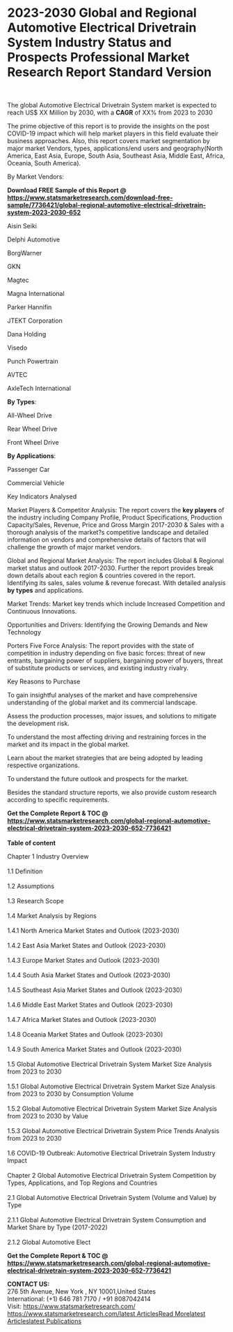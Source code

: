 <h1>2023-2030 Global and Regional Automotive Electrical Drivetrain System Industry Status and Prospects Professional Market Research Report Standard Version</h1><br/><p>The global Automotive Electrical Drivetrain System market is expected to reach US$ XX Million by 2030, with a <strong>CAGR</strong> of XX% from 2023 to 2030</p><p>The prime objective of this report is to provide the insights on the post COVID-19 impact which will help market players in this field evaluate their business approaches. Also, this report covers market segmentation by major market Vendors, types, applications/end users and geography(North America, East Asia, Europe, South Asia, Southeast Asia, Middle East, Africa, Oceania, South America).</p><p>By Market Vendors:</p><p><strong>Download FREE Sample of this Report @ <a href="https://www.statsmarketresearch.com/download-free-sample/7736421/global-regional-automotive-electrical-drivetrain-system-2023-2030-652">https://www.statsmarketresearch.com/download-free-sample/7736421/global-regional-automotive-electrical-drivetrain-system-2023-2030-652</a></strong></p><p>Aisin Seiki</p><p>Delphi Automotive</p><p>BorgWarner</p><p>GKN</p><p>Magtec</p><p>Magna International</p><p>Parker Hannifin</p><p>JTEKT Corporation</p><p>Dana Holding</p><p>Visedo</p><p>Punch Powertrain</p><p>AVTEC</p><p>AxleTech International</p><p><strong>By Types</strong>:</p><p>All-Wheel Drive</p><p>Rear Wheel Drive</p><p>Front Wheel Drive</p><p><strong><strong>By Applications</strong></strong>:</p><p>Passenger Car</p><p>Commercial Vehicle</p><p>Key Indicators Analysed</p><p>Market Players & Competitor Analysis: The report covers the <strong>key players</strong> of the industry including Company Profile, Product Specifications, Production Capacity/Sales, Revenue, Price and Gross Margin 2017-2030 & Sales with a thorough analysis of the market?s competitive landscape and detailed information on vendors and comprehensive details of factors that will challenge the growth of major market vendors.</p><p>Global and Regional Market Analysis: The report includes Global & Regional market status and outlook 2017-2030. Further the report provides break down details about each region & countries covered in the report. Identifying its sales, sales volume & revenue forecast. With detailed analysis <strong>by types</strong> and applications.</p><p>Market Trends: Market key trends which include Increased Competition and Continuous Innovations.</p><p>Opportunities and Drivers: Identifying the Growing Demands and New Technology</p><p>Porters Five Force Analysis: The report provides with the state of competition in industry depending on five basic forces: threat of new entrants, bargaining power of suppliers, bargaining power of buyers, threat of substitute products or services, and existing industry rivalry.</p><p>Key Reasons to Purchase</p><p>To gain insightful analyses of the market and have comprehensive understanding of the global market and its commercial landscape.</p><p>Assess the production processes, major issues, and solutions to mitigate the development risk.</p><p>To understand the most affecting driving and restraining forces in the market and its impact in the global market.</p><p>Learn about the market strategies that are being adopted by leading respective organizations.</p><p>To understand the future outlook and prospects for the market.</p><p>Besides the standard structure reports, we also provide custom research according to specific requirements.</p><div><b>Get the Complete Report & TOC @ <a href="https://www.statsmarketresearch.com/global-regional-automotive-electrical-drivetrain-system-2023-2030-652-7736421">https://www.statsmarketresearch.com/global-regional-automotive-electrical-drivetrain-system-2023-2030-652-7736421</a></b></div><br><b>Table of content</b><p>Chapter 1 Industry Overview<br /><br>1.1 Definition<br /><br>1.2 Assumptions<br /><br>1.3 Research Scope<br /><br>1.4 Market Analysis by Regions<br /><br>1.4.1 North America Market States and Outlook (2023-2030)<br /><br>1.4.2 East Asia Market States and Outlook (2023-2030)<br /><br>1.4.3 Europe Market States and Outlook (2023-2030)<br /><br>1.4.4 South Asia Market States and Outlook (2023-2030)<br /><br>1.4.5 Southeast Asia Market States and Outlook (2023-2030)<br /><br>1.4.6 Middle East Market States and Outlook (2023-2030)<br /><br>1.4.7 Africa Market States and Outlook (2023-2030)<br /><br>1.4.8 Oceania Market States and Outlook (2023-2030)<br /><br>1.4.9 South America Market States and Outlook (2023-2030)<br /><br>1.5 Global Automotive Electrical Drivetrain System Market Size Analysis from 2023 to 2030<br /><br>1.5.1 Global Automotive Electrical Drivetrain System Market Size Analysis from 2023 to 2030 by Consumption Volume<br /><br>1.5.2 Global Automotive Electrical Drivetrain System Market Size Analysis from 2023 to 2030 by Value<br /><br>1.5.3 Global Automotive Electrical Drivetrain System Price Trends Analysis from 2023 to 2030<br /><br>1.6 COVID-19 Outbreak: Automotive Electrical Drivetrain System Industry Impact<br /><br>Chapter 2 Global Automotive Electrical Drivetrain System Competition by Types, Applications, and Top Regions and Countries<br /><br>2.1 Global Automotive Electrical Drivetrain System (Volume and Value) by Type<br /><br>2.1.1 Global Automotive Electrical Drivetrain System Consumption and Market Share by Type (2017-2022)<br /><br>2.1.2 Global Automotive Elect<br><div><b>Get the Complete Report & TOC @ <a href="https://www.statsmarketresearch.com/global-regional-automotive-electrical-drivetrain-system-2023-2030-652-7736421">https://www.statsmarketresearch.com/global-regional-automotive-electrical-drivetrain-system-2023-2030-652-7736421</a></b></div></p> <b>CONTACT US:</b><br>276 5th Avenue, New York , NY 10001,United States<br>International: (+1) 646 781 7170 / +91 8087042414<br>Visit: <a href="https://www.statsmarketresearch.com/">https://www.statsmarketresearch.com/</a><br><a href="https://gyeongbokgung.com">https://www.statsmarketresearch.com/</a><a href="https://hallyeomaritime.com">latest Articles</a><a href="https://jingwansa.com">Read More</a><a href=https://nguoiviet.jp/">latest Articles</a><a href="https://www.intelmarketresearch.com/">latest Publications</a>